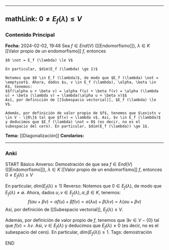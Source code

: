 
---
mathLink: $0 \not = E_f (\lambda) \le V$
---
### Contenido Principal

**Fecha:** 2024-02-02, 19:48
Sea $f \in End(V)$ ([[Endomorfismo]]), $\lambda \in K$ [[Valor propio de un endomorfismo]] $f$, entonces

```ad-lemma
$0 \not = E_f (\lambda) \le V$

En particular, $dim(E_f (\lambda) \ge 1)$
```


```ad-proof
Notemos que $0 \in E_f (\lambda)$, de modo que $E_f (\lambda) \not = \emptyset$. Ahora, dados $u, v \in E_f (\lambda), \alpha, \beta \in K$, tenemos:
$$f(\alpha u + \beta v) = \alpha f(u) + \beta f(v) = \alpha (\lambda u) + \beta (\lambda v) = \lambda(\alpha u + \beta v)$$
Así, por definición de [[Subespacio vectorial]], $E_f (\lambda) \le V$.

Además, por definición de valor propio de $f$, tenemos que $\exists v \in V - \{0\}$ tal que $f(v) = \lambda v$. Así, $v \in E_f (\lambda)$ y deducimos que $E_f (\lambda) \not = 0$ (es decir, no es el subespacio del cero). En particular, $dim(E_f (\lambda)) \ge 1$.
``` 

**Tema:** [[Diagonalización]]
**Corolarios:**

---
### Anki

START
Básico
Anverso: Demostración de que sea $f \in End(V)$ ([[Endomorfismo]]), $\lambda \in K$ [[Valor propio de un endomorfismo]] $f$, entonces $0 \not = E_f (\lambda) \le V$

En particular, $dim(E_f (\lambda) \ge 1)$
Reverso: Notemos que $0 \in E_f (\lambda)$, de modo que $E_f (\lambda) \not = \emptyset$. Ahora, dados $u, v \in E_f (\lambda), \alpha, \beta \in K$, tenemos:
$$f(\alpha u + \beta v) = \alpha f(u) + \beta f(v) = \alpha (\lambda u) + \beta (\lambda v) = \lambda(\alpha u + \beta v)$$
Así, por definición de [[Subespacio vectorial]], $E_f (\lambda) \le V$.

Además, por definición de valor propio de $f$, tenemos que $\exists v \in V - \{0\}$ tal que $f(v) = \lambda v$. Así, $v \in E_f (\lambda)$ y deducimos que $E_f (\lambda) \not = 0$ (es decir, no es el subespacio del cero). En particular, $dim(E_f (\lambda)) \ge 1$.
Tags: demostración
<!--ID: 1707247432422-->
END
